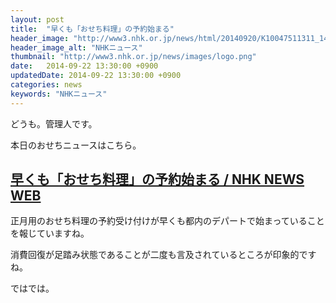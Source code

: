 ```yaml
---
layout: post
title:  "早くも「おせち料理」の予約始まる"
header_image: "http://www3.nhk.or.jp/news/html/20140920/K10047511311_1409201304_1409201317_01.jpg"
header_image_alt: "NHKニュース"
thumbnail: "http://www3.nhk.or.jp/news/images/logo.png"
date:   2014-09-22 13:30:00 +0900
updatedDate: 2014-09-22 13:30:00 +0900
categories: news
keywords: "NHKニュース"
---
```


どうも。管理人です。

本日のおせちニュースはこちら。

<!-- more -->

## [早くも「おせち料理」の予約始まる / NHK NEWS WEB](http://www3.nhk.or.jp/news/html/20140920/k10014751131000.html)

正月用のおせち料理の予約受け付けが早くも都内のデパートで始まっていることを報じていますね。

消費回復が足踏み状態であることが二度も言及されているところが印象的ですね。

ではでは。